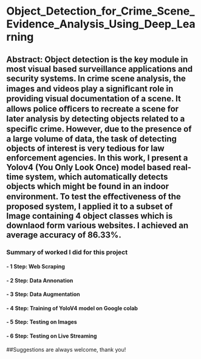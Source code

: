 # Object_Detection_for_Crime_Scene_Evidence_Analysis_Using_Deep_Learning

## Abstract: Object detection is the key module in most visual based surveillance applications and security systems. In crime scene analysis, the images and videos play a signiﬁcant role in providing visual documentation of a scene. It allows police oﬃcers to recreate a scene for later analysis by detecting objects related to a speciﬁc crime. However, due to the presence of a large volume of data, the task of detecting objects of interest is very tedious for law enforcement agencies. In this work, I present a Yolov4 (You Only Look Once) model based real-time system, which automatically detects objects which might be found in an indoor environment. To test the eﬀectiveness of the proposed system, I applied it to a subset of Image containing 4 object classes which is downlaod form various websites. I achieved an average accuracy of 86.33%.

### Summary of worked I did for this project
####    - 1 Step: Web Scraping
####    - 2 Step: Data Annonation
####    - 3 Step: Data Augmentation
####    - 4 Step: Training of YoloV4 model on Google colab
####    - 5 Step: Testing on Images
####    - 6 Step: Testing on Live Streaming

##Suggestions are always welcome, thank you!
